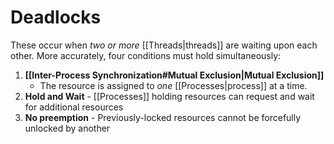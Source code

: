 # Deadlocks

These occur when *two or more* [[Threads|threads]] are waiting upon each other. More accurately, four conditions must hold simultaneously:
1) **[[Inter-Process Synchronization#Mutual Exclusion|Mutual Exclusion]]** 
	- The resource is assigned to *one* [[Processes|process]] at a time.
1) **Hold and Wait** - [[Processes]] holding resources can request and wait for additional resources
2) **No preemption** - Previously-locked resources cannot be forcefully unlocked by another